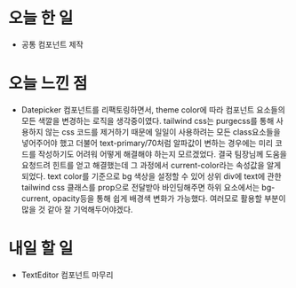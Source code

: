 # 오늘 한 일

-   공통 컴포넌트 제작

# 오늘 느낀 점

-   Datepicker 컴포넌트를 리팩토링하면서, theme color에 따라 컴포넌트 요소들의 모든 색깔을 변경하는 로직을 생각중이였다. tailwind css는 purgecss를 통해 사용하지 않는 css 코드를 제거하기 때문에 일일이 사용하려는 모든 class요소들을 넣어주어야 했고 더불어 text-primary/70처럼 알파값이 변하는 경우에는 미리 코드를 작성하기도 어려워 어떻게 해결해야 하는지 모르겠었다. 결국 팀장님께 도움을 요청드려 힌트를 얻고 해결했는데 그 과정에서 current-color라는 속성값을 알게 되었다. text color를 기준으로 bg 색상을 설정할 수 있어 상위 div에 text에 관한 tailwind css 클래스를 prop으로 전달받아 바인딩해주면 하위 요소에서는 bg-current, opacity등을 통해 쉽게 배경색 변화가 가능했다. 여러모로 활용할 부분이 많을 것 같아 잘 기억해두어야겠다.

# 내일 할 일

-  TextEditor 컴포넌트 마무리